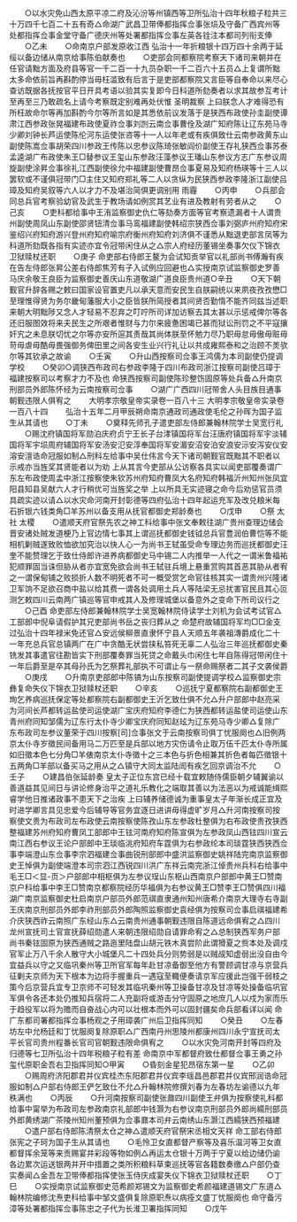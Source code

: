<!-- { "loadSidebar": true } -->
　　○以水灾免山西太原平凉二府及沁汾等州镇西等卫所弘治十四年秋粮子粒共三十万四千七百二十五有奇△命湖广武昌卫带俸都指挥佥事张埙及守备广西宾州等处都指挥佥事金堂守备广德庆州等处署都指挥佥事左英各铨注本都司列衔支俸
　　○乙未
　　○命南京户部发原收江西  弘治十一年折粮银十四万四十余两于延绥以备边储从南京给事陈伯献奏也
　　○吏部会同都察院考察天下诸司来朝并在任官请黜方面及府县等官一千二百一十九员杂职一千二百六十五员△上复谓所黜太多命依前旨再斟酌停当毋枉滥致有后言于是吏部都察院又言臣等自奉命以来尽心查访既据各抚按官平日开具考语以验其实复即今日科道所劾奏者以求其故参互考计至再至三乃敢疏名上请今考察既定别难再处伏惟  圣明裁察  上曰朕念人才难得恐有所枉故命尔等再加斟酌今尔等所言如是其悉依前议发落于是狭西布政使孙圭副使谭肃江西参政张晃福建布政使夏祚佥事刘剀云南佥事曹佺及湖广知府陈让辽东苑马寺少卿刘钟长芦运使陈伦河东运使张咨等十一人以年老或有疾俱致仕云南参政黄东山副使陈嵩佥事胡荣四川参政王传陈以忠参议陈琦张敏阎价副使王存礼狭西佥事苏泰孟逵湖广布政使朱王□替参议王玺山东参政汪藻参议王璠山东参议方志广东参议周旋副使涂昇佥事徐礼江西副使徐允中福建副使曹昂佥事夏易及知府杨瑛等十三人以罢软或不谨俱冠带门□主住又知府郑礼等二人以贪纵为民狭西参政李隆浙江副使吕璋及知府吴叙等六人以才力不及堪治简俱更调别用  雨霾
　　○丙申
　　○兵部会同总兵官考察验幼官及武生于教场请如例赏其艺业有进及教射有劳者从之
　　○己亥
　　○吏科都给事中王洧监察御史仇仁等劾奏方面等官考察遗漏者十人谓贵州副使周凤山东副使邵贤钮清佥事马鸾福建副使韩绍宗狭西佥事刘弼庐州府知府宋鉴绍兴府知府游兴登州府知府喻宗府衡州府知府刘济俱不谨悉从黜退吏部言凤等为科道所劾既各指有实迹亦宜令冠带闲住从之△宗人府经历董锡坐奏事欠仪下锦衣卫狱赎杖还职
　　○庚子  命吏部右侍郎王鳌为会试知贡举官以礼部尚书傅瀚有疾在告左侍郎张昇公差右侍郎焦芳有子入试例应回避也△实授南京试监察御史罗善马庆余敬王良臣为监察御史善庆山东道敬湖广道良臣贵州道○辛丑
　　○天下朝觐官升辞各赐之敕曰国家设官置吏凡以承天意而安民生自朕嗣统以来夙夜孜孜懋□至理惟得贤为务尔畿甸藩服大小之臣皆朕所简授者其间贤否勤惰不能齐同兹当述职来朝大明黜陟又念人才轻易不忍弃之叮咛所司详加访察去其太甚以示惩戒俾尔等各还旧服图效将来夫民生之所艰者惟财与力尔来疲惫困竭已甚而狱讼刑罚之不平寇攘奸宄之未息朕切忧之尔等亦安所逭其责哉其尚体朕至怀勉力尽乃职毋怠毋傲毋赃毋苛毋虐毋酷毋畏强御务俾田里之间各安生业兴行礼让以共成雍熙泰和之治顾不羙欤尔等其钦承之故谕
　　○壬寅
　　○升山西按察司佥事王鸿儒为本司副使仍提调学校
　　○癸卯○调狭西布政司右参政李隆于四川布政司浙江按察司副使吕璋于福建按察司以考察才力不及也  命狭西按察司副使陈珍整饬固原等处兵备△升南京刑部员外郎陈怀经为云南按察司佥事
　　○湖广广西四川冠带舍人头目族目通事朝觐违限人俱宥之
　　大明孝宗敬皇帝实录卷一百八十三
大明孝宗敬皇帝实录卷一百八十四
　　弘治十五年二月甲辰朔命南京通政司通政使毛伦之孙晖为国子监生从其请也
　　○丁未
　　○奠释先师孔子遣吏部左侍郎兼翰林院学士吴宽行礼
　　○赐沈府镇国将军勋泊庆府贞宁王长子台涍镇国将军台汪唐府镇国将军宇淡辅国将军宇埙周府辅国将军安汤安氾安淳奉国将军安湄安沼安泊安浪安沶安泻安仪安溶安澶诰命冠服如制△刑科左给事中吴仕伟言今天下诸司朝觐官既黜其不职者以示戒亦当旌奖其贤能者以为劝  上从其言今吏部从公访察各具实以闻吏部覆奏谓广东左布政使周孟中浙江按察使朱钦苏州府知府曹凤大名府知府韩福沂州知州张凤宜阳县知县吴献六人才行稍优可当旌奖之举  上以所具无实迹寝之命今后劝惩官员须具疏实迹以请△以水灾命河南开封彰德等四府弘治十四年起运充军及改兑粮米每石折银六钱类角□羊苏州以备支用从抚官都御史郑龄奏也
　　○戊申
　　○祭  太社  太稷
　　○遣顺天府官祭先农之神工科给事中张文奉敕往湖广贵州查理边储会晋安诸处贼发道梗乃上官边情七事其上谓巡抚都御史钱钺总兵官豊润伯曹恺等不能相机剿贼遂致败恤欲加究治以快人心一为尚书王轼虽受命专理边务而巡抚都御史汪奎不能赞理乞于致仕侍郎许进养病都御史马中锡二人内推举一人代之一谓米鲁福祐犯顺罪固当诛但胁从者亦宜宽免欲会尚书王轼驻兵境上悬重赏购其首恶其胁从者宥之一谓保甸铺之败损折人数不明死者不可一概受赏乞命官往核其实一谓贵州兴隆诸卫军饷不足欲召商中盐以给其费一谓各处调用土兵人等陆梁无忌扰害官民且其心叵测乞敕四川云南两广镇巡等官申戒其人及修理城堡以备意外之变命下所司议行之
　　○己酉  命吏部左侍郎兼翰林院学士吴宽翰林院侍读学士刘机为会试考试官△工部郎中倪阜请假护其兄吏部尚书岳之丧归葬从之  命楚府故辅国将军均□□金支过弘治十四年禄米免还官△安远侯柳景直隶怀宁县人天顺五年袭祖漙爵成化二十一年充总兵官总镇两广在广中贪酷无状尝挟私笞死无辜二人弘治三年巡抚都御史秦铣发其事遣官往勘皆实下刑部覆奏罪当死贷之命戴头巾闲住七年自陈得冠带闲住十一年后爵至是卒其母孙氏为乞祭葬礼部执不可谓止与一祭命赐祭者二其子文袭侯爵
　　○庚戌
　　○升南京吏部郎中陈镐为山东按察司副使提调学校△监察御史宗彝复命失仪下锦衣卫狱赎杖还职
　　○辛亥
　　○巡抚宁夏都察院右副都御史王珣乞养病巡抚保定等处都察院右副都御史王沂乞致仕俱不允△升户部郎中赵亮采为河间长芦都转运盐使司运使湖广宝庆府知府李德仁为狭西都转运盐使司运使山东青州府同知邹儒为辽东行太仆寺少卿宝庆府同知赵玹为辽东苑马寺少卿△复除广东布政司左参议董荣于四川按察[司]佥事张文于云南按察司俱丁忧服阕也△旧例两京太仆寺岁徵民间备用马二万匹至是兵部以地方灾伤请令止取万伍千匹太仆寺所属如旧徵本色七分角□羊俵南京太仆寺徵十之三本色与折色相兼其折色者每匹徵银十五两角□羊部以备买马之用从之△镇守大同太监陆訚有疾乞回京调治不允
　　○壬子
　　○建昌伯张延龄奏  皇太子正位东宫已经十载宜敕随侍儒臣朝夕辅翼谕以善道益其见间日与讲论修身治平之道礼乐教化之端取其善以为法恶以为戒诚能缉熙睿学他日推诸政事不患天下之治疾  上曰辅养储德诚为重事皇太子年渐长成正宜及时进学卿言具见忠爱今后辅导等官务宜逐日进讲毋得虚旷岁月△升河南按察司按察使文贵为布政司左布政使云南按察使陈孜山东左参政杜整俱为右布政使贵孜狭西整福建苏州府知府曹凤工部郎中王铉河南府知府陈宣俱为左参政凤山西铉四川宣云南江西右参议王论户部郎中王琰临洮府知府车霆俱为右参政纶本司琰霆狭西狭西佥事李端澄山东佥事李宗泗福建佥事曲锐刑部郎中盛洪监察御史姚祥陆完南京监察御史王悼俱为副使端澄本司宗泗江西锐四川洪广东祥云南完浙江倬贵州兵科右给事中毛王□＜显-页＞户部郎中相枢俱为左参议珵山东枢山西南京户部郎中黄王□赞南京户科给事中李王□赞南京都察院经历华福俱为右参议黄王□赞李王□赞俱四川福湖广南京监察御史杜启南京户部员外郎范祺直隶通州知州唐希介南京大理寺右寺副王庆南京刑部员外郎李祚刑部员外郎陶照监察御史袁经俱为按察司佥事启祺福建希介庆狭西祚云南照广东经山东△云南贵州通事朝觐违限自陈道远命俱宥之△四川龙州宣抚司土官宣抚薛绍勋遣人来朝违限绍勋自请罪命宥之△总制狭西军务户部尚书秦铉固原为狭西通贼之路迤里陆盘山胡元铁木真尝阶此谓猾夏之赀本处及调戍官军止万八千余人散守大小城堡凡二十四处兵分则势弱是以贼觇知虚弱出没自由今宜益兵以守之又临巩秦州等卫所官军每年赴甘凉备御至他方有警顾调甘凉与京营兵征剿夫京师为天下根本为边将手握重兵一遇寇至輙便奏请京军应援此岂强干弱枝之策今后京营兵宜专卫京师不可轻发其临巩秦州等卫操备甘凉及甘凉等处操备临巩官军俱令各还本处仍推知兵宿将二人充副将或游击分守固原之地庶几人以戍为家而乐于趋役军以将为赡而自奋战心内可以壮根本而外可以固封疆矣命兵部看详以闻  命广东都司署都指挥佥事杨观之子用璋袭广州后卫指挥同知
　　○癸丑
　　○左春坊左中允杨廷和丁忧服阕复除原职△广西南丹州思陵州都康州四川永宁宣抚司太平长官司贵州程番长官司官朝觐违限命俱宥之
　　○以水灾免河南开封等四府及归德等七卫所弘治十四年税粮子粒有差  命南京中军都督府致仕都督佥事王勇之孙玺代原职金吾右卫指挥同知○甲寅
　　○昏刻金星犯昂宿东第一星
　　○乙卯
　　○赐周府济阳郡君并仪宾桂杰东阳郡君并仪宾李瑶昌邑郡君并仪宾邢润诰命冠服如制△户部右侍郎王俨乞致仕不允△升翰林院修撰刘春为左春坊左谕德以九年秩满也
　　○丙辰
　　○升河南按察司副使张鼐四川副使王弁俱为按察使礼科都给事中甯举为布政司左参政南京礼部郎中钱灏为右参议南京刑部员外郎尚繻刑部员外郎黄绣湖广茶陵州知州董预俱为佥事鼐本司弁云南绣山东灏江西繻狭西预福建
　　○遣户部右侍郎陈清祭太仓之神△遣顺天府官祭宋丞相文天祥  命工部右侍郎张宪之子珂为国子生从其请也
　　○毛怜卫女直都督产察等及喜乐温河等卫女直都督挥余笼等来贡赐宴并彩段等物如例△再运太仓银十万两于宁夏以给边储仍谕各边累次运送银两并开中措置之类所积粮料草束巡抚等官各籍数奏缴△户部仍查实奏闻△金吾左卫带俸都指挥使张玉侍庆成宴失仪下锦衣卫狱赎杖还职
　　○丁巳
　　○实授南京试监察御史范希颜郑锡文为监察御史希颜福建道锡文广东道△翰林院编修沈焘吏科给事中邹文盛俱复除原职焘以病痊文盛丁忧服阕也  命守备污漳等处署都指挥佥事陈忠之子代为长淮卫署指挥同知
　　○戊午
